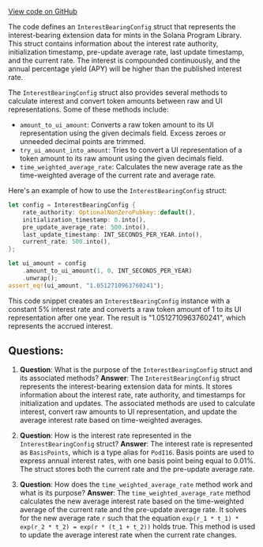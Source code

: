 [View code on GitHub](https://github.com/solana-labs/solana-program-library/token/program-2022/src/extension/interest_bearing_mint/mod.rs)

The code defines an `InterestBearingConfig` struct that represents the interest-bearing extension data for mints in the Solana Program Library. This struct contains information about the interest rate authority, initialization timestamp, pre-update average rate, last update timestamp, and the current rate. The interest is compounded continuously, and the annual percentage yield (APY) will be higher than the published interest rate.

The `InterestBearingConfig` struct also provides several methods to calculate interest and convert token amounts between raw and UI representations. Some of these methods include:

- `amount_to_ui_amount`: Converts a raw token amount to its UI representation using the given decimals field. Excess zeroes or unneeded decimal points are trimmed.
- `try_ui_amount_into_amount`: Tries to convert a UI representation of a token amount to its raw amount using the given decimals field.
- `time_weighted_average_rate`: Calculates the new average rate as the time-weighted average of the current rate and average rate.

Here's an example of how to use the `InterestBearingConfig` struct:

```rust
let config = InterestBearingConfig {
    rate_authority: OptionalNonZeroPubkey::default(),
    initialization_timestamp: 0.into(),
    pre_update_average_rate: 500.into(),
    last_update_timestamp: INT_SECONDS_PER_YEAR.into(),
    current_rate: 500.into(),
};

let ui_amount = config
    .amount_to_ui_amount(1, 0, INT_SECONDS_PER_YEAR)
    .unwrap();
assert_eq!(ui_amount, "1.0512710963760241");
```

This code snippet creates an `InterestBearingConfig` instance with a constant 5% interest rate and converts a raw token amount of 1 to its UI representation after one year. The result is "1.0512710963760241", which represents the accrued interest.
## Questions: 
 1. **Question**: What is the purpose of the `InterestBearingConfig` struct and its associated methods?
   **Answer**: The `InterestBearingConfig` struct represents the interest-bearing extension data for mints. It stores information about the interest rate, rate authority, and timestamps for initialization and updates. The associated methods are used to calculate interest, convert raw amounts to UI representation, and update the average interest rate based on time-weighted averages.

2. **Question**: How is the interest rate represented in the `InterestBearingConfig` struct?
   **Answer**: The interest rate is represented as `BasisPoints`, which is a type alias for `PodI16`. Basis points are used to express annual interest rates, with one basis point being equal to 0.01%. The struct stores both the current rate and the pre-update average rate.

3. **Question**: How does the `time_weighted_average_rate` method work and what is its purpose?
   **Answer**: The `time_weighted_average_rate` method calculates the new average interest rate based on the time-weighted average of the current rate and the pre-update average rate. It solves for the new average rate `r` such that the equation `exp(r_1 * t_1) * exp(r_2 * t_2) = exp(r * (t_1 + t_2))` holds true. This method is used to update the average interest rate when the current rate changes.